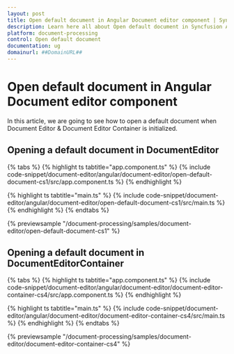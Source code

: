 ```yaml
---
layout: post
title: Open default document in Angular Document editor component | Syncfusion
description: Learn here all about Open default document in Syncfusion Angular Document editor component of Syncfusion Essential JS 2 and more.
platform: document-processing
control: Open default document 
documentation: ug
domainurl: ##DomainURL##
---
```


# Open default document in Angular Document editor component

In this article, we are going to see how to open a default document when Document Editor & Document Editor Container is initialized.

## Opening a default document in DocumentEditor

{% tabs %}
{% highlight ts tabtitle="app.component.ts" %}
{% include code-snippet/document-editor/angular/document-editor/open-default-document-cs1/src/app.component.ts %}
{% endhighlight %}

{% highlight ts tabtitle="main.ts" %}
{% include code-snippet/document-editor/angular/document-editor/open-default-document-cs1/src/main.ts %}
{% endhighlight %}
{% endtabs %}
  
{% previewsample "/document-processing/samples/document-editor/open-default-document-cs1" %}

## Opening a default document in DocumentEditorContainer

{% tabs %}
{% highlight ts tabtitle="app.component.ts" %}
{% include code-snippet/document-editor/angular/document-editor/document-editor-container-cs4/src/app.component.ts %}
{% endhighlight %}

{% highlight ts tabtitle="main.ts" %}
{% include code-snippet/document-editor/angular/document-editor/document-editor-container-cs4/src/main.ts %}
{% endhighlight %}
{% endtabs %}
  
{% previewsample "/document-processing/samples/document-editor/document-editor-container-cs4" %}